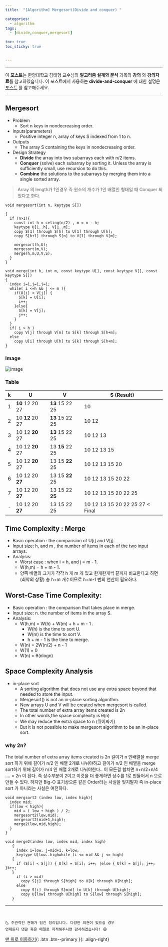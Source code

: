 ```yaml
---
title:  "[Algorithm] Mergesort(Divide and conquer) "

categories:
  - algorithm
tags:
  - [divide,conquer,mergesort]

toc: true
toc_sticky: true


---
```


***
이 **포스트**는 한양대학교 김태형 교수님의 **알고리즘 설계와 분석** 과목의 **강의** 와 **강의자료**를 참고하였습니다.
이 포스트에서 사용하는 **divide-and-conquer** 에 대한 설명은 [포스트](https://chanhyukpark-tech.github.io/algorithm/Divide-and-conquer/) 를 참고해주세요.

***

## Mergesort

- Problem
  - Sort n keys in nondecreasing order.
- Inputs(parameters)
  - Positive integer n, array of keys S indexed from 1 to n.
- Outputs
  - The array S containing the keys in nondecreasing order.
- Design Strategy
  - **Divide** the array into two subarrays each with n/2 items.
  - **Conquer** (solve) each subarray by sorting it. Unless the array is sufficiently small, use recursion to do this.
  - **Combine** the solutions to the subarrays by merging them into a single sorted array.

> Array 의 length가 1인경우 즉 원소의 개수가 1인 배열인 형태일 때 Conquer 되었다고 한다.




```pseudocode
void mergesort(int n, keytype S[])

{
  if (n>1){
    const int h = celing(n/2) , m = n - h;
    keytype U[1..h], V[1..m];
    copy S[1] through S[h] to U[1] through U[h];
    copy S[h+1] through S[n] to V[1] through V[m];
    
    mergesort(h,U);
    mergesort(m,V);
    merge(h,m,U,V,S);
  }
}
```
```pseudocode
void merge(int h, int m, const keytype U[], const keytype V[], const keytype S[])
{
  index i=1,j=1,j=1;
  while( i <=h && j <= m ){
    if(U[i] < V[j]) {
      S[k] = U[i];
      i++;
    }else{
      S[k] = V[j];
      j++;
    }
  }
  if( i > h )
    copy V[j] through V[m] to S[k] through S[h+m];
  else  
    copy U[i] through U[h] to S[k] through S[h+m];
}

```

### Image

![image](https://user-images.githubusercontent.com/69495129/135615074-95eddfed-77a8-4f74-8a31-73da45d7e79e.png)

### Table 


|  k   |        U        |        V        |           S (Result)            |
| ---  |  -------------  |  -------------  |  -----------------------------  |
|  1   | **10** 12 20 27 | **13** 15 22 25 |               10                |
|  2   | 10 **12** 20 27 | **13** 15 22 25 |              10 12              |
|  3   | 10 12 **20** 27 | **13** 15 22 25 |            10 12 13             |
|  4   | 10 12 **20** 27 | 13 **15** 22 25 |           10 12 13 15           |
|  5   | 10 12 **20** 27 | 13 15 **22** 25 |         10 12 13 15 20          |
|  6   | 10 12 20 **27** | 13 15 **22** 25 |        10 12 13 15 20 22        |
|  7   | 10 12 20 **27** | 13 15 22 **25** |      10 12 13 15 20 22 25       |
|  -   | 10 12 20 **27** |   13 15 22 25   | 10 12 13 15 20 22 25 27 < Final |




## Time Complexity : Merge
- Basic operation : the comparision of U[i] and V[j].
- Input size: h, and m , the number of items in each of the two input arrays.
- Analysis:
  - Worst case : when i = h, and j = m - 1.
  - W(h,m) = h + m - 1.
  - 양쪽 배열의 크기가 각각 h 개 m 개 있고 한개한개씩 끝까지 비교한다고 하면(최악의 상황) 총 h+m 개수이므로 h+m-1 번의 연산이 필요하다.

## Worst-Case Time Complexity:
- Basic operation : the comparison that takes place in merge.
- Input size: n. the number of items in the array S.
- Analysis:
  - W(h,m) = W(h) + W(m) + h + m - 1 .
    - W(h) is the time to sort U.
    - W(m) is the time to sort V.
    - h + m - 1 is the time to merge.
  - W(n) = 2W(n/2) + n - 1
  - W(1) = 0
  - W(n) = θ(nlogn)

## Space Complexity Analysis
- in-place sort
  - A sorting algorithm that does not use any extra space beyond that needed to store the input.
  - Mergesort() is not an in-place sorting algorithm.
  - New arrays U and V will be created when mergesort is called.
  - The total number of extra array items created is 2n
  - In other words,the space complexity is θ(n)
  - We may reduce the extra space to n (쥐어짜기)
  - But it is not possible to make mergesort algorithm to be an in-place sort.

### why 2n?
The total number of extra array items created is 2n
길이가 n 인배열을 merge sort 하기 위해 길이가 n/2 인 배열 2개로 나눠야하고 
길이가 n/2 인 배열을 merge sort하기 위해 길이가 n/4 인 배열 2개로 나눠야한다..
이 모든걸 합치면 n+n/2+n/4 .... = 2n 이 된다. 
즉 상수부분이 2이고 이것을 더 좋게하면 상수를 1로 만들어서 n 으로 만들 수 있다. 하지만 Big-O 표기상으론 같은 Order라는 사실을 잊지말자
즉 in-place sort 가 아니라는 사실은 여전하다.


```pseudocode
void mergsort2 (index low, index high){
  index mid;
  if(low < high){
    mid = ( low + high ) / 2;
    mergesort2(low,mid);
    mergesort2(mid+1,high);
    merge2(low,mid,high);
  }
} 
```
```pseudocode
void merge2(index low, index mid, index high) 
   {
     index i=low, j=mid+1, k=low;  
     keytype U[low..highwhile (i <= mid && j <= high)
   {
     if (S[i] < S[j]) { U[k] = S[i]; i++; |else { U[k] = S[j]; j++;  }k++;
   }
     if (i > mid)
       copy S[j] through S[high] to U[k] through U[high];
     else
       copy S[i] through S[mid] to U[k] through U[high];
       copy U[low] through U[high] to S[low] through S[high];
   }

```
*** 
<br>

    🌜 주관적인 견해가 담긴 정리입니다. 다양한 의견이 있으실 경우
    언제든지 댓글 혹은 메일로 지적해주시면 감사하겠습니다! 😄

[맨 위로 이동하기](#){: .btn .btn--primary }{: .align-right}
